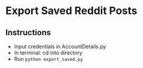 # Export Saved Reddit Posts

## Instructions
* Input credentials in AccountDetails.py
* In terminal: cd into directory 
* Run `python export_saved.py` 
